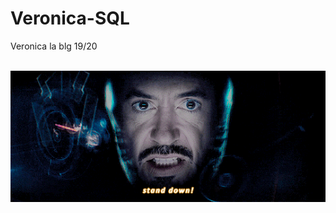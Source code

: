 # Veronica-SQL
Veronica la blg
19/20

<br>![](https://raw.githubusercontent.com/nnnnnzo/Ressources/master/tumblr_nvei16hElA1qale1ao2_540-2.gif)
